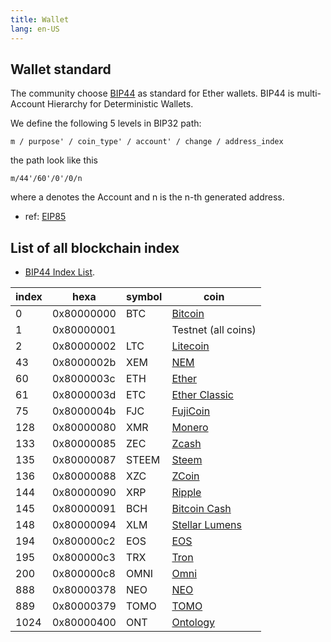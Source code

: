 ```yaml
---
title: Wallet
lang: en-US
---
```


## Wallet standard
The community choose [BIP44](https://github.com/bitcoin/bips/blob/master/bip-0044.mediawiki) as standard for Ether wallets.
BIP44 is multi-Account Hierarchy for Deterministic Wallets.

We define the following 5 levels in BIP32 path:
```
m / purpose' / coin_type' / account' / change / address_index
```

the path look like this
```
m/44'/60'/0'/0/n
```


where a denotes the Account and n is the n-th generated address.
- ref: [EIP85](https://github.com/ethereum/EIPs/issues/85)

## List of all blockchain index
- [BIP44 Index List](https://github.com/satoshilabs/slips/blob/master/slip-0044.md).

index | hexa       | symbol | coin
------|------------|--------|-----------------------------------
0     | 0x80000000 | BTC    | [Bitcoin](https://bitcoin.org/)
1     | 0x80000001 |        | Testnet (all coins)
2     | 0x80000002 | LTC    | [Litecoin](https://litecoin.org/)
43    | 0x8000002b | XEM    | [NEM](https://github.com/NemProject)
60    | 0x8000003c | ETH    | [Ether](https://ethereum.org/ether)
61    | 0x8000003d | ETC    | [Ether Classic](https://ethereumclassic.github.io)
75    | 0x8000004b | FJC    | [FujiCoin](http://www.fujicoin.org/)
128   | 0x80000080 | XMR    | [Monero](https://getmonero.org/)
133   | 0x80000085 | ZEC    | [Zcash](https://z.cash)
135   | 0x80000087 | STEEM  | [Steem](http://steem.io)
136   | 0x80000088 | XZC    | [ZCoin](https://zcoin.io)
144   | 0x80000090 | XRP    | [Ripple](https://ripple.com)
145   | 0x80000091 | BCH    | [Bitcoin Cash](https://www.bitcoincash.org)
148   | 0x80000094 | XLM    | [Stellar Lumens](https://www.stellar.org/)
194   | 0x800000c2 | EOS    | [EOS](https://eos.io)
195   | 0x800000c3 | TRX    | [Tron](https://tron.network/enindex.html)
200   | 0x800000c8 | OMNI   | [Omni](http://www.omnilayer.org)
888   | 0x80000378 | NEO    | [NEO](https://neo.org/)
889   | 0x80000379 | TOMO   | [TOMO](https://tomochain.com/)
1024  | 0x80000400 | ONT    | [Ontology](https://ont.io)
